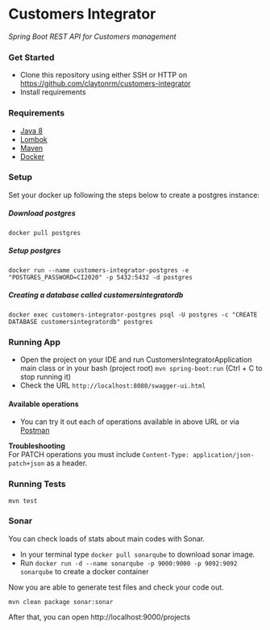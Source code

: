 # Customers Integrator
*Spring Boot REST API for Customers management*<br>

### Get Started

* Clone this repository using either SSH or HTTP on https://github.com/claytonrm/customers-integrator
* Install requirements

### Requirements
- [Java 8](https://www.oracle.com/java/technologies/javase-downloads.html#JDK8)
- [Lombok](https://projectlombok.org/download)
- [Maven](https://maven.apache.org/download.cgi)
- [Docker](https://www.docker.com)

### Setup
Set your docker up following the steps below to create a postgres instance:

##### Download postgres
 ```shell 
 docker pull postgres
 ```
##### Setup postgres
 ```shell 
docker run --name customers-integrator-postgres -e "POSTGRES_PASSWORD=CI2020" -p 5432:5432 -d postgres
 ```
##### Creating a database called *customersintegratordb*
 ```shell 
docker exec customers-integrator-postgres psql -U postgres -c "CREATE DATABASE customersintegratordb" postgres
 ```

### Running App

* Open the project on your IDE and run CustomersIntegratorApplication main class or in your bash (project root) `mvn spring-boot:run` (Ctrl + C to stop running it)
* Check the URL `http://localhost:8080/swagger-ui.html`

#### Available operations
* You can try it out each of operations available in above URL or via [Postman](https://www.getpostman.com/)

**Troubleshooting** <br>
For PATCH operations you must include `Content-Type: application/json-patch+json` as a header. 

### Running Tests
```shell
mvn test
```

### Sonar

You can check loads of stats about main codes with Sonar.

* In your terminal type `docker pull sonarqube` to download sonar image. <br>
* Run `docker run -d --name sonarqube -p 9000:9000 -p 9092:9092 sonarqube` to create a docker container <br>

Now you are able to generate test files and check your code out.
```shell script
mvn clean package sonar:sonar
```

After that, you can open http://localhost:9000/projects
